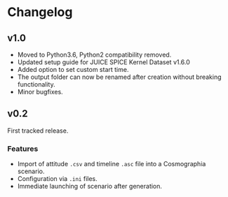 # Changelog

## v1.0
 - Moved to Python3.6, Python2 compatibility removed.
 - Updated setup guide for JUICE SPICE Kernel Dataset v1.6.0
 - Added option to set custom start time.
 - The output folder can now be renamed after creation without breaking functionality.
 - Minor bugfixes.


## v0.2
First tracked release.

### Features
 - Import of attitude `.csv` and timeline `.asc` file into a Cosmographia scenario.
 - Configuration via `.ini` files.
 - Immediate launching of scenario after generation.